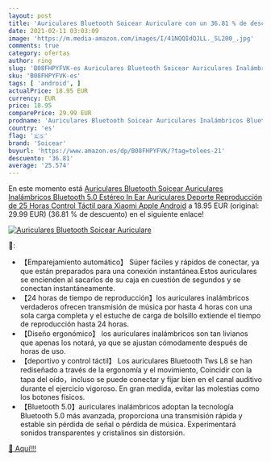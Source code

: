 ```yaml
---
layout: post
title: 'Auriculares Bluetooth Soicear Auriculare con un 36.81 % de descuento'
date: 2021-02-11 03:03:09
image: 'https://m.media-amazon.com/images/I/41NQQIdQJLL._SL200_.jpg'
comments: true
category: ofertas
author: ring
slug: 'B08FHPYFVK-es Auriculares Bluetooth Soicear Auriculares Inalámbricos...'
sku: 'B08FHPYFVK-es'
tags: [ 'android', ]
actualPrice: 18.95 EUR
currency: EUR
price: 18.95
comparePrice: 29.99 EUR
prodname: 'Auriculares Bluetooth Soicear Auriculares Inalámbricos Bluetooth 5.0 Estéreo In Ear Auriculares Deporte Reproducción de 25 Horas  Control Táctil para Xiaomi  Apple  Android'
country: 'es'
flag: '🇪🇸'
brand: 'Soicear'
buyurl: 'https://www.amazon.es/dp/B08FHPYFVK/?tag=tolees-21'
descuento: '36.81'
average: '25.574'
---
```


En este momento está [Auriculares Bluetooth Soicear Auriculares Inalámbricos Bluetooth 5.0 Estéreo In Ear Auriculares Deporte Reproducción de 25 Horas  Control Táctil para Xiaomi  Apple  Android](https://www.amazon.es/dp/B08FHPYFVK/?tag=tolees-21) a 18.95 EUR (original: 29.99 EUR) (36.81 %  de descuento) en el siguiente enlace!

[![Auriculares Bluetooth Soicear Auriculare](https://m.media-amazon.com/images/I/41NQQIdQJLL._SL200_.jpg)](https://www.amazon.es/dp/B08FHPYFVK/?tag=tolees-21)

🔎:

- 【Emparejamiento automático】 Súper fáciles y rápidos de conectar, ya que están preparados para una conexión instantánea.Estos auriculares se encienden al sacarlos de su caja en cuestión de segundos y se conectan instantáneamente.
- 【24 horas de tiempo de reproducción】los auriculares inalámbricos verdaderos ofrecen transmisión de música por hasta 4 horas con una sola carga completa y el estuche de carga de bolsillo extiende el tiempo de reproducción hasta 24 horas.
- 【Diseño ergonómico】 los auriculares inalámbricos son tan livianos que apenas los notará, ya que se ajustan cómodamente después de horas de uso.
- 【deportivo y control táctil】 Los auriculares Bluetooth Tws L8 se han rediseñado a través de la ergonomía y el movimiento, Coincidir con la tapa del oído，incluso se puede conectar y fijar bien en el canal auditivo durante el ejercicio vigoroso. En gran medida, evitar las molestias como los botones físicos.
- 【Bluetooth 5.0】auriculares inalámbricos adoptan la tecnología Bluetooth 5.0 más avanzada, proporciona una transmisión rápida y estable sin pérdida de señal o pérdida de música. Experimentará sonidos transparentes y cristalinos sin distorsión.

[🛒 Aquí!!!](https://www.amazon.es/dp/B08FHPYFVK/?tag=tolees-21)
